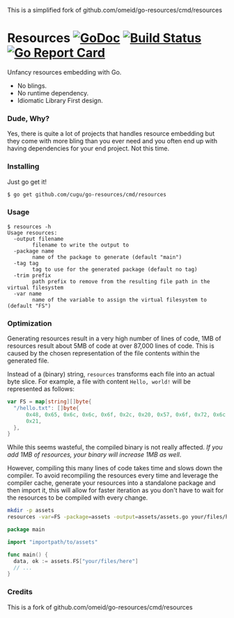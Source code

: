 This is a simplified fork of github.com/omeid/go-resources/cmd/resources

# Resources [![GoDoc](https://img.shields.io/badge/godoc-reference-blue.svg?style=flat-square)](https://godoc.org/github.com/cugu/go-resources)  [![Build Status](https://travis-ci.org/cugu/go-resources.svg?branch=master)](https://travis-ci.org/cugu/go-resources) [![Go Report Card](https://goreportcard.com/badge/github.com/cugu/go-resources?bust=true)](https://goreportcard.com/report/github.com/cugu/go-resources)
Unfancy resources embedding with Go.

- No blings.
- No runtime dependency.
- Idiomatic Library First design.

### Dude, Why?

Yes, there is quite a lot of projects that handles resource embedding
but they come with more bling than you ever need and you often end up
with having dependencies for your end project. Not this time.

### Installing

Just go get it!

```sh
$ go get github.com/cugu/go-resources/cmd/resources
```

### Usage

```
$ resources -h
Usage resources:
  -output filename
        filename to write the output to
  -package name
        name of the package to generate (default "main")
  -tag tag
        tag to use for the generated package (default no tag)
  -trim prefix
        path prefix to remove from the resulting file path in the virtual filesystem
  -var name
        name of the variable to assign the virtual filesystem to (default "FS")
```

### Optimization

Generating resources result in a very high number of lines of code, 1MB
of resources result about 5MB of code at over 87,000 lines of code. This
is caused by the chosen representation of the file contents within the
generated file.

Instead of a (binary) string, `resources` transforms each file into an
actual byte slice. For example, a file with content `Hello, world!` will
be represented as follows:

``` go
var FS = map[string][]byte{
  "/hello.txt": []byte{
      0x48, 0x65, 0x6c, 0x6c, 0x6f, 0x2c, 0x20, 0x57, 0x6f, 0x72, 0x6c, 0x64,
      0x21,
  },
}
```

While this seems wasteful, the compiled binary is not really affected.
_If you add 1MB of resources, your binary will increase 1MB as well_.

However, compiling this many lines of code takes time and slows down the
compiler. To avoid recompiling the resources every time and leverage the
compiler cache, generate your resources into a standalone package and
then import it, this will allow for faster iteration as you don't have
to wait for the resources to be compiled with every change.

``` sh
mkdir -p assets
resources -var=FS -package=assets -output=assets/assets.go your/files/here
```

``` go
package main

import "importpath/to/assets"

func main() {
  data, ok := assets.FS["your/files/here"]
  // ...
}
```

### Credits

This is a fork of github.com/omeid/go-resources/cmd/resources

